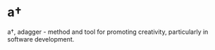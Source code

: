 # a†

a†, adagger - method and tool for promoting creativity, particularly in software development.
